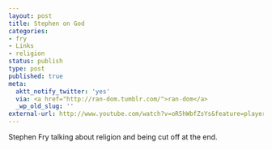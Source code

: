 ```yaml
---
layout: post
title: Stephen on God
categories:
- fry
- Links
- religion
status: publish
type: post
published: true
meta:
  aktt_notify_twitter: 'yes'
  via: <a href="http://ran-dom.tumblr.com/">ran-dom</a>
  _wp_old_slug: ''
external-url: http://www.youtube.com/watch?v=oR5hWbfZsYs&feature=player_embedded#!
---
```

Stephen Fry talking about religion and being cut off at the end.

